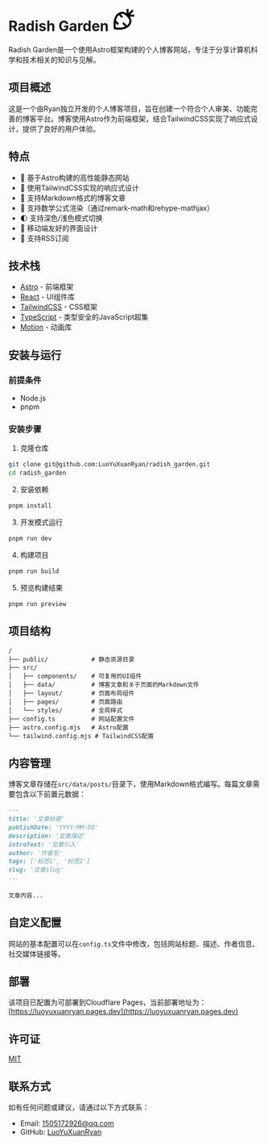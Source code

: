 # Radish Garden ![Radish Garden Logo](/public/favicon.svg)

Radish Garden是一个使用Astro框架构建的个人博客网站，专注于分享计算机科学和技术相关的知识与见解。

## 项目概述

这是一个由Ryan独立开发的个人博客项目，旨在创建一个符合个人审美、功能完善的博客平台。博客使用Astro作为前端框架，结合TailwindCSS实现了响应式设计，提供了良好的用户体验。

## 特点

- 🚀 基于Astro构建的高性能静态网站
- 🎨 使用TailwindCSS实现的响应式设计
- 📝 支持Markdown格式的博客文章
- 🧮 支持数学公式渲染（通过remark-math和rehype-mathjax）
- 🌓 支持深色/浅色模式切换
- 📱 移动端友好的界面设计
- 📰 支持RSS订阅

## 技术栈

- [Astro](https://astro.build/) - 前端框架
- [React](https://reactjs.org/) - UI组件库
- [TailwindCSS](https://tailwindcss.com/) - CSS框架
- [TypeScript](https://www.typescriptlang.org/) - 类型安全的JavaScript超集
- [Motion](https://motion.dev/) - 动画库

## 安装与运行

### 前提条件

- Node.js
- pnpm

### 安装步骤

1. 克隆仓库

```bash
git clone git@github.com:LuoYuXuanRyan/radish_garden.git
cd radish_garden
```

2. 安装依赖

```bash
pnpm install
```

3. 开发模式运行

```bash
pnpm run dev
```

4. 构建项目

```bash
pnpm run build
```

5. 预览构建结果

```bash
pnpm run preview
```

## 项目结构

```
/
├── public/            # 静态资源目录
├── src/
│   ├── components/    # 可复用的UI组件
│   ├── data/          # 博客文章和关于页面的Markdown文件
│   ├── layout/        # 页面布局组件
│   ├── pages/         # 页面路由
│   └── styles/        # 全局样式
├── config.ts          # 网站配置文件
├── astro.config.mjs   # Astro配置
└── tailwind.config.mjs # TailwindCSS配置
```

## 内容管理

博客文章存储在`src/data/posts/`目录下，使用Markdown格式编写。每篇文章需要包含以下前置元数据：

```markdown
---
title: '文章标题'
publishDate: 'YYYY-MM-DD'
description: '文章描述'
introText: '文章引入'
author: '作者名'
tags: ['标签1', '标签2']
slug: '文章slug'
---

文章内容...
```

## 自定义配置

网站的基本配置可以在`config.ts`文件中修改，包括网站标题、描述、作者信息、社交媒体链接等。

## 部署

该项目已配置为可部署到Cloudflare Pages，当前部署地址为：[https://luoyuxuanryan.pages.dev](https://luoyuxuanryan.pages.dev)

## 许可证

[MIT](LICENSE)

## 联系方式

如有任何问题或建议，请通过以下方式联系：

- Email: 1505172926@qq.com
- GitHub: [LuoYuXuanRyan](https://github.com/LuoYuXuanRyan)
```
